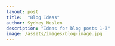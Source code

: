 ```yaml
---
layout: post
title:  "Blog Ideas"
author: Sydney Neslen
description: "Ideas for blog posts 1-3"
image: /assets/images/blog-image.jpg
---
```


